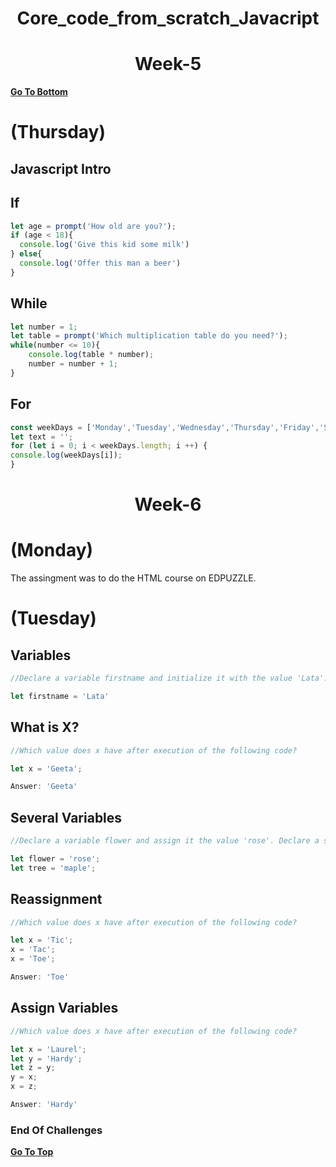 <h1 align="center">Core_code_from_scratch_Javacript</h1>

<h1 align="center">Week-5</h1>

[**Go To Bottom**](#End-Of-Challenges)

# (Thursday)
## Javascript Intro
## If
```javascript
let age = prompt('How old are you?');
if (age < 18){
  console.log('Give this kid some milk')
} else{
  console.log('Offer this man a beer')
} 
```

## While
```javascript
let number = 1;
let table = prompt('Which multiplication table do you need?');
while(number <= 10){
    console.log(table * number);
    number = number + 1;
}
```

## For
```javascript
const weekDays = ['Monday','Tuesday','Wednesday','Thursday','Friday','Saturdar','Sunday']
let text = '';
for (let i = 0; i < weekDays.length; i ++) {
console.log(weekDays[i]);
} 
```

<h1 align="center">Week-6</h1>

# (Monday)

The assingment was to do the HTML course on EDPUZZLE.

# (Tuesday)

## Variables
```javascript
//Declare a variable firstname and initialize it with the value 'Lata'.

let firstname = 'Lata'
```
## What is X?
```javascript
//Which value does x have after execution of the following code?

let x = 'Geeta';

Answer: 'Geeta'
```
## Several Variables
```javascript
//Declare a variable flower and assign it the value 'rose'. Declare a second variable tree and assign it the value 'maple'.

let flower = 'rose';
let tree = 'maple';
```
## Reassignment
```javascript
//Which value does x have after execution of the following code?

let x = 'Tic';
x = 'Tac';
x = 'Toe';

Answer: 'Toe'
```
## Assign Variables

```javascript
//Which value does x have after execution of the following code?

let x = 'Laurel';
let y = 'Hardy';
let z = y;
y = x;
x = z;

Answer: 'Hardy'
```






### End Of Challenges

[**Go To Top**](#Core_code_from_scratch_Javacript)
